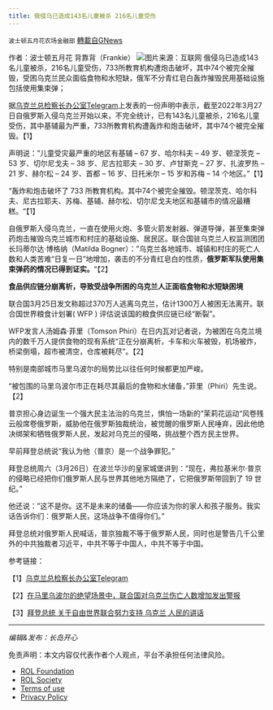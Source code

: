 ```yaml
---
title: 俄侵乌已造成143名儿童被杀 216名儿童受伤
---
```

`波士顿五月花农场金融部` [轉載自GNews](https://gnews.org/zh-hans/2246313/)

作者：波士顿五月花 背靠背（Frankie）
![](https://assets.gnews.org/wp-content/uploads/2022/03/截屏2022-03-28-下午9.43.43.png)图片来源：互联网
俄侵乌已造成143名儿童被杀，216名儿童受伤，733所教育机构遭炮击破坏，其中74个被完全摧毁，受困乌克兰民众面临食物和水短缺，俄军不分青红皂白轰炸摧毁民用基础设施包括使用集束弹；

据[乌克兰总检察长办公室Telegram](https://t.me/s/pgo_gov_ua)上发表的一份声明中表示，截至2022年3月27日自俄罗斯入侵乌克兰开始以来，不完全统计，已有143名儿童被杀，216名儿童受伤，其中基辅最为严重，733所教育机构遭轰炸和炮击破坏，其中74个被完全摧毁。【1】

声明说：”儿童受灾最严重的地区有基辅 – 67 岁、哈尔科夫 – 49 岁、顿涅茨克 – 53 岁、切尔尼戈夫 – 38 岁、尼古拉耶夫 – 30 岁、卢甘斯克 – 27 岁、扎波罗热 – 21 岁、赫尔松 – 24 岁、首都 – 16 岁、日托米尔 – 15 岁和苏梅 – 14 个地区。”【1】

“轰炸和炮击破坏了 733 所教育机构。其中74个被完全摧毁。顿涅茨克、哈尔科夫、尼古拉耶夫、苏梅、基辅、赫尔松、切尔尼戈夫地区和基辅市的情况最糟糕。“【1】

自俄罗斯入侵乌克兰，一直在使用火炮、多管火箭发射器、弹道导弹，甚至集束弹药炮击摧毁乌克兰城市和村庄的基础设施、居民区。联合国驻乌克兰人权监测团团长玛蒂尔达·博格纳（Matilda Bogner）：”乌克兰各地城市、城镇和村庄的死亡人数和人类苦难“日复一日”地增加，袭击的不分青红皂白的性质，**俄罗斯军队使用集束弹药的情况已得到证实。**“【2】

**食品供应链分崩离析，导致受战争所困的乌克兰人正面临食物和水短缺困境**

联合国3月25日发文称超过370万人逃离乌克兰，估计1300万人被困无法离开。联合国世界粮食计划署 ​​( WFP ) 评估说该国的粮食供应链已经“断裂”。

WFP发言人汤姆森·菲里（Tomson Phiri）在日内瓦对记者说，为被困在乌克兰境内的数千万人提供食物的现有系统“正在分崩离析，卡车和火车被毁，机场被炸，桥梁倒塌，超市被清空，仓库被耗尽”。【2】

特别是南部城市马里乌波尔的局势比以往任何时候都更加严峻。

“被包围的马里乌波尔市正在耗尽其最后的食物和水储备，”菲里（Phiri）先生说。【2】

普京担心身边诞生一个强大民主法治的乌克兰，惧怕一场新的”茉莉花运动“风卷残云般席卷俄罗斯，威胁他在俄罗斯独裁统治，被觉醒的俄罗斯人民唾弃，因此他绝决绑架和牺牲俄罗斯人民，发起对乌克兰的侵略，挑战整个西方民主世界。

早前拜登总统说“我认为他（普京）是一个战争罪犯。”

拜登总统周六（3月26日）在波兰华沙的皇家城堡讲到：“现在，弗拉基米尔·普京的侵略已经把你们俄罗斯人民与世界其他地方隔绝了，它把俄罗斯带回到了 19 世纪。”

他还说：”这不是你。这不是未来的储备——你应该为你的家人和孩子服务。我实话告诉你们：俄罗斯人民，这场战争不值得你们。”

拜登总统对俄罗斯人民喊话，普京独裁不等于俄罗斯人民，同时也是警告几千公里外的中共独裁者习近平，中共不等于中国人，中共不等于中国。

参考链接：

【1】[乌克兰总检察长办公室Telegram](https://t.me/s/pgo_gov_ua)

【2】[在马里乌波尔的绝望场景中，联合国对乌克兰伤亡人数增加发出警报](https://news.un.org/en/story/2022/03/1114692)

【3】[拜登总统 关于自由世界联合努力支持 乌克兰 人民的讲话](https://www.whitehouse.gov/briefing-room/speeches-remarks/2022/03/26/remarks-by-president-biden-on-the-united-efforts-of-the-free-world-to-support-the-people-of-ukraine/)

* * *

*编辑&发布：长岛开心*

 

免责声明：本文内容仅代表作者个人观点，平台不承担任何法律风险。

- [ROL Foundation](https://rolfoundation.org/)
- [ROL Society](https://rolsociety.org/)
- [Terms of use](https://gnews.org/terms-of-use-3/)
- [Privacy Policy](https://gnews.org/privacy-policy/)
